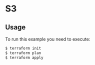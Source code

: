 # S3

## Usage

To run this example you need to execute:

```bash
$ terraform init
$ terraform plan
$ terraform apply
```
